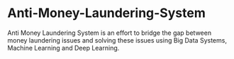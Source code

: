 # Anti-Money-Laundering-System
Anti Money Laundering System is an effort to bridge the gap between money laundering issues and solving these issues using Big Data Systems, Machine Learning and Deep Learning.
